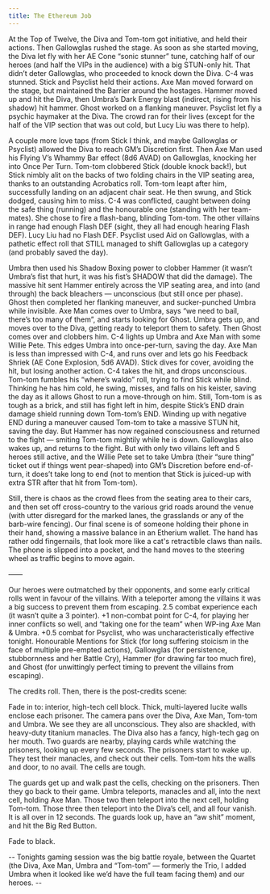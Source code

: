 ```yaml
---
title: The Ethereum Job
---
```

At the Top of Twelve, the Diva and Tom-tom got initiative, and held their actions. Then 
Gallowglas rushed the stage. As soon as she started moving, the Diva let fly with her AE 
Cone “sonic stunner” tune, catching half of our heroes (and half the VIPs in the audience) 
with a big STUN-only hit. <!--more-->That didn’t deter Gallowglas, who proceeded to knock 
down the Diva. C-4 was stunned. Stick and Psyclist held their actions. Axe Man moved 
forward on the stage, but maintained the Barrier around the hostages. Hammer moved up and 
hit the Diva, then Umbra’s Dark Energy blast (indirect, rising from his shadow) hit hammer. 
Ghost worked on a flanking maneuver. Psyclist let fly a psychic haymaker at the Diva. The crowd ran for their lives (except for the half of the VIP section that was out cold, but Lucy Liu was there to help).

A couple more love taps (from Stick I think, and maybe Gallowglas or Psyclist) allowed the Diva to reach GM’s Discretion first. Then Axe Man used his Flying V’s Whammy Bar effect (8d6 AVAD) on Gallowglas, knocking her into Once Per Turn. Tom-tom clobbered Stick (double knock back!), but Stick nimbly alit on the backs of two folding chairs in the VIP seating area, thanks to an outstanding Acrobatics roll. Tom-tom leapt after him, successfully landing on an adjacent chair seat. He then swung, and Stick dodged, causing him to miss. C-4 was conflicted, caught between doing the safe thing (running) and the honourable one (standing with her team-mates). She chose to fire a flash-bang, blinding Tom-tom. The other villains in range had enough Flash DEF (sight, they all had enough hearing Flash DEF). Lucy Liu had no Flash DEF. Psyclist used Aid on Gallowglas, with a pathetic effect roll that STILL managed to shift Gallowglas up a category (and probably saved the day).

Umbra then used his Shadow Boxing power to clobber Hammer (it wasn’t Umbra’s fist that hurt, it was his fist’s SHADOW that did the damage). The massive hit sent Hammer entirely across the VIP seating area, and into (and through) the back bleachers — unconscious (but still once per phase). Ghost then completed her flanking maneuver, and sucker-punched Umbra while invisible. Axe Man comes over to Umbra, says “we need to bail, there’s too many of them”, and starts looking for Ghost. Umbra gets up, and moves over to the Diva, getting ready to teleport them to safety. Then Ghost comes over and clobbers him. C-4 lights up Umbra and Axe Man with some Willie Pete. This edges Umbra into once-per-turn, saving the day. Axe Man is less than impressed with C-4, and runs over and lets go his Feedback Shriek (AE Cone Explosion, 5d6 AVAD). Stick dives for cover, avoiding the hit, but losing another action. C-4 takes the hit, and drops unconscious. Tom-tom fumbles his “where’s waldo” roll, trying to find Stick while blind. Thinking he has him cold, he swing, misses, and falls on his keister, saving the day as it allows Ghost to run a move-through on him. Still, Tom-tom is as tough as a brick, and still has fight left in him, despite Stick’s END drain damage shield running down Tom-tom’s END. Winding up with negative END during a maneuver caused Tom-tom to take a massive STUN hit, saving the day. But Hammer has now regained consciousness and returned to the fight — smiting Tom-tom mightily while he is down. Gallowglas also wakes up, and returns to the fight. But with only two villains left and 5 heroes still active, and the Willie Pete set to take Umbra (their “sure thing” ticket out if things went pear-shaped) into GM’s Discretion before end-of-turn, it does’t take long to end (not to mention that Stick is juiced-up with extra STR after that hit from Tom-tom).

Still, there is chaos as the crowd flees from the seating area to their cars, and then set off cross-country to the various grid roads around the venue (with utter disregard for the marked lanes, the grasslands or any of the barb-wire fencing). Our final scene is of someone holding their phone in their hand, showing a massive balance in an Etherium wallet. The hand has rather odd fingernails, that look more like a cat's retractible claws than nails. The phone is slipped into a pocket, and the hand moves to the steering wheel as traffic begins to move again.

——

Our heroes were outmatched by their opponents, and some early critical rolls went in favour of the villains. With a teleporter among the villains it was a big success to prevent them from escaping. 2.5 combat experience each (it wasn’t quite a 3 pointer). +1 non-combat point for C-4, for playing her inner conflicts so well, and “taking one for the team” when WP-ing Axe Man & Umbra. +0.5 combat for Psyclist, who was uncharacteristically effective tonight. Honourable Mentions for Stick (for long suffering stoicism in the face of multiple pre-empted actions), Gallowglas (for persistence, stubbornness and her Battle Cry), Hammer (for drawing far too much fire), and Ghost (for unwittingly perfect timing to prevent the villains from escaping).



The credits roll. Then, there is the post-credits scene:

Fade in to: interior, high-tech cell block. Thick, multi-layered lucite walls enclose each prisoner. The camera pans over the Diva, Axe Man, Tom-tom and Umbra. We see they are all unconscious. They also are shackled, with heavy-duty titanium manacles. The Diva also has a fancy, high-tech gag on her mouth. Two guards are nearby, playing cards while watching the prisoners, looking up every few seconds. The prisoners start to wake up. They test their manacles, and check out their cells. Tom-tom hits the walls and door, to no avail. The cells are tough.

The guards get up and walk past the cells, checking on the prisoners. Then they go back to their game. Umbra teleports, manacles and all, into the next cell, holding Axe Man. Those two then teleport into the next cell, holding Tom-tom. Those three then teleport into the Diva’s cell, and all four vanish. It is all over in 12 seconds. The guards look up, have an “aw shit” moment, and hit the Big Red Button.

Fade to black.


-- Tonights gaming session was the big battle royale, between the Quartet (the Diva, Axe Man, 
Umbra and “Tom-tom” — formerly the Trio, I added Umbra when it looked like we’d have the 
full team facing them) and our heroes. --